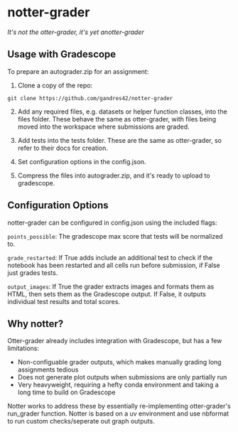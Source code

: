 # notter-grader
*It's not the otter-grader, it's yet anotter-grader*

## Usage with Gradescope
To prepare an autograder.zip for an assignment:

1. Clone a copy of the repo:
```
git clone https://github.com/gandres42/notter-grader
```

2. Add any required files, e.g. datasets or helper function classes, into the files folder.  These behave the same as otter-grader, with files being moved into the workspace where submissions are graded.

3. Add tests into the tests folder.  These are the same as otter-grader, so refer to their docs for creation.

4. Set configuration options in the config.json.

5. Compress the files into autograder.zip, and it's ready to upload to gradescope.


## Configuration Options
notter-grader can be configured in config.json using the included flags:

`points_possible`: The gradescope max score that tests will be normalized to.

`grade_restarted`: If True adds include an additional test to check if the notebook has been restarted and all cells run before submission, if False just grades tests.

`output_images`: If True the grader extracts images and formats them as HTML, then sets them as the Gradescope output.  If False, it outputs individual test results and total scores.


## Why notter?
Otter-grader already includes integration with Gradescope, but has a few limitations:
 - Non-configuable grader outputs, which makes manually grading long assignments tedious
 - Does not generate plot outputs when submissions are only partially run
 - Very heavyweight, requiring a hefty conda environment and taking a long time to build on Gradescope

Notter works to address these by essentially re-implementing otter-grader's run_grader function.  Notter is based on a uv environment and use nbformat to run custom checks/seperate out graph outputs.
